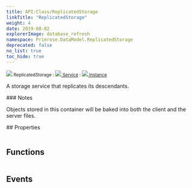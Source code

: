 ```yaml
---
title: API:Class/ReplicatedStorage
linkTitle: "ReplicatedStorage"
weight: 4
date: 2019-08-02
explorerImage: database_refresh
namespace: Primrose.DataModel.ReplicatedStorage
deprecated: false
no_list: true
toc_hide: true
---
```

<small class="inheritance">
<span class="" href="/docs/api-reference/Class/ReplicatedStorage"><img src="/icons/silk/database_refresh.png"/>&nbsp;ReplicatedStorage</span>&nbsp;:&nbsp;<a class="" href="/docs/api-reference/Class/Service"><img src="/icons/silk/default.png"/>&nbsp;Service</a>&nbsp;:&nbsp;<a class="" href="/docs/api-reference/Class/Instance"><img src="/icons/silk/default.png"/>&nbsp;Instance</a></small>
<p class="summary">

A storage service that replicates its descendants.

</p>
### Notes
<p class="remarks">
Objects stored in this container will be baked into both the client and the server files.
</p> 
## Properties
 
<table class="studiohide">
<tbody>
</tbody>
</table>
 
## Functions
 
<table class="studiohide">
<tbody>
</tbody>
</table>
 
## Events
 
<table class="studiohide">
<tbody>
</tbody>
</table>
<b>
</b>
<div class="inheritors">
<ul class="root">
</ul>
</div>

